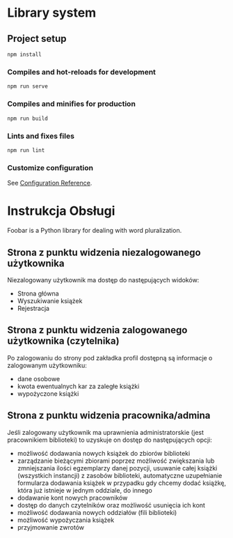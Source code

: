# Library system

## Project setup
```
npm install
```

### Compiles and hot-reloads for development
```
npm run serve
```

### Compiles and minifies for production
```
npm run build
```

### Lints and fixes files
```
npm run lint
```

### Customize configuration
See [Configuration Reference](https://cli.vuejs.org/config/).

# Instrukcja Obsługi 

Foobar is a Python library for dealing with word pluralization.

## Strona z punktu widzenia niezalogowanego użytkownika

Niezalogowany użytkownik ma dostęp do następujących widoków:
- Strona główna
- Wyszukiwanie książek
- Rejestracja



## Strona z punktu widzenia zalogowanego użytkownika (czytelnika)

Po zalogowaniu do strony pod zakładka profil dostępną są informacje o zalogowanym użytkowniku:
- dane osobowe
- kwota ewentualnych kar za zaległe książki
- wypożyczone książki


## Strona z punktu widzenia pracownika/admina
Jeśli zalogowany użytkownik ma uprawnienia administratorskie (jest pracownikiem biblioteki) to uzyskuje on dostęp do następujących opcji:
- możliwość dodawania nowych książek do zbiorów biblioteki
- zarządzanie bieżącymi zbiorami poprzez możliwość zwiększania lub zmniejszania ilości egzemplarzy danej pozycji, usuwanie całej książki (wszystkich instancji) z zasobów biblioteki, automatyczne uzupełnianie formularza dodawania książek w przypadku gdy chcemy dodać książkę, która już istnieje w jednym oddziale, do innego
- dodawanie kont nowych pracowników
- dostęp do danych czytelników oraz możliwość usunięcia ich kont
- możliwość dodawania nowych oddziałów (fili biblioteki)
- możliwość wypożyczania książek
- przyjmowanie zwrotów
 
